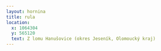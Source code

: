 ```yaml
---
layout: hornina
title: rula
location:
  x: 1064304
  y: 565120
  text: Z lomu Hanušovice (okres Jeseník, Olomoucký kraj)
---
```


